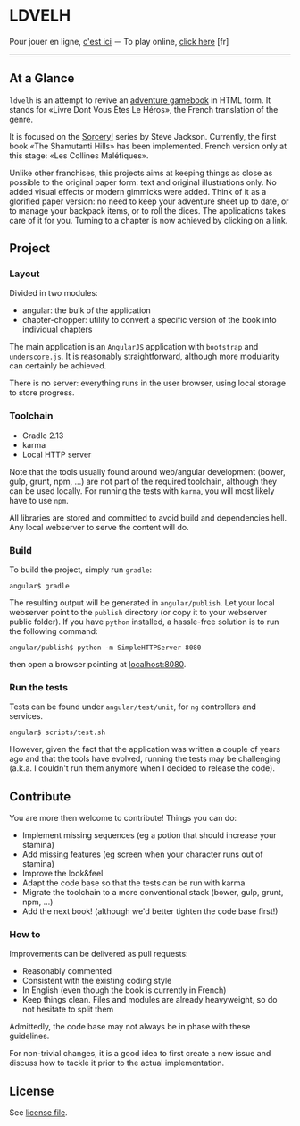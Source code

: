 # LDVELH

Pour jouer en ligne, [c'est ici](http://ldvelh.ackx.net) － To play online, [click here](http://ldvelh.ackx.net) \[fr\]

___

## At a Glance

`ldvelh` is an attempt to revive an [adventure gamebook](https://en.wikipedia.org/wiki/Gamebook#Adventure_gamebooks) in HTML form. It stands for «Livre Dont Vous Êtes Le Héros», the French translation of the genre.

It is focused on the [Sorcery!](https://en.wikipedia.org/wiki/Sorcery!) series by Steve Jackson. Currently, the first book «The Shamutanti Hills» has been implemented. French version only at this stage: «Les Collines Maléfiques».

Unlike other franchises, this projects aims at keeping things as close as possible to the original paper form: text and original illustrations only. No added visual effects or modern gimmicks were added. Think of it as a glorified paper version: no need to keep your adventure sheet up to date, or to manage your backpack items, or to roll the dices. The applications takes care of it for you. Turning to a chapter is now achieved by clicking on a link.

## Project

### Layout

Divided in two modules:

* angular: the bulk of the application
* chapter-chopper: utility to convert a specific version of the book into individual chapters

The main application is an `AngularJS` application with `bootstrap` and `underscore.js`. It is reasonably straightforward, although more modularity can certainly be achieved.

There is no server: everything runs in the user browser, using local storage to store progress.

### Toolchain

* Gradle 2.13
* karma
* Local HTTP server

Note that the tools usually found around web/angular development (bower, gulp, grunt, npm, ...) are not part of the required toolchain, although they can be used locally. For running the tests with `karma`, you will most likely have to use `npm`.

All libraries are stored and committed to avoid build and dependencies hell. Any local webserver to serve the content will do.

### Build

To build the project, simply run `gradle`:

    angular$ gradle

The resulting output will be generated in `angular/publish`. Let your local webserver point to the `publish` directory (or copy it to your webserver public folder). If you have `python` installed, a hassle-free solution is to run the following command:

    angular/publish$ python -m SimpleHTTPServer 8080

then open a browser pointing at [localhost:8080](http://localhost:8080).

### Run the tests

Tests can be found under `angular/test/unit`, for `ng` controllers and services.

    angular$ scripts/test.sh

However, given the fact that the application was written a couple of years ago and that the tools have evolved, running the tests may be challenging (a.k.a. I couldn't run them anymore when I decided to release the code).

## Contribute

You are more then welcome to contribute! Things you can do:

* Implement missing sequences (eg a potion that should increase your stamina)
* Add missing features (eg screen when your character runs out of stamina)
* Improve the look&feel
* Adapt the code base so that the tests can be run with karma
* Migrate the toolchain to a more conventional stack (bower, gulp, grunt, npm, ...)
* Add the next book! (although we'd better tighten the code base first!)

### How to

Improvements can be delivered as pull requests:

* Reasonably commented
* Consistent with the existing coding style
* In English (even though the book is currently in French)
* Keep things clean. Files and modules are already heavyweight, so do not hesitate to split them

Admittedly, the code base may not always be in phase with these guidelines.

For non-trivial changes, it is a good idea to first create a new issue and discuss how to tackle it prior to the actual implementation.

## License

See [license file](LICENSE.md).
